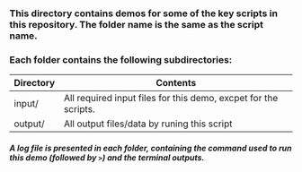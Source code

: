 ### This directory contains demos for some of the key scripts in this repository. The folder name is the same as the script name.
### Each folder contains the following subdirectories:

| Directory | Contents |
| ------ | ------ |
| input/ | All required input files for this demo, excpet for the scripts. |
| output/ | All output files/data by runing this script |

##### A log file is presented in each folder, containing the command used to run this demo (followed by `>`) and the terminal outputs.
